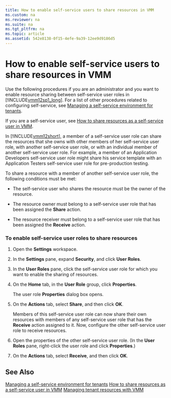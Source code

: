 ```yaml
---
title: How to enable self-service users to share resources in VMM
ms.custom: na
ms.reviewer: na
ms.suite: na
ms.tgt_pltfrm: na
ms.topic: article
ms.assetid: 542e8138-0f15-4efe-9a39-12ee9d9186d5
---
```

# How to enable self-service users to share resources in VMM
Use the following procedures if you are an administrator and you want to enable resource sharing between self\-service user roles in [!INCLUDE[vmm12sp1_long](../Token/vmm12sp1_long_md.md)]. For a list of other procedures related to configuring self\-service, see [Managing a self-service environment for tenants](../Topic/Managing-a-self-service-environment-for-tenants.md).

If you are a self\-service user, see [How to share resources as a self-service user in VMM](../Topic/How-to-share-resources-as-a-self-service-user-in-VMM.md).

In [!INCLUDE[vmm12short](../Token/vmm12short_md.md)], a member of a self\-service user role can share the resources that she owns with other members of her self\-service user role, with another self\-service user role, or with an individual member of another self\-service user role. For example, a member of an Application Developers self\-service user role might share his service template with an Application Testers self\-service user role for pre\-production testing.

To share a resource with a member of another self\-service user role, the following conditions must be met:

-   The self\-service user who shares the resource must be the owner of the resource.

-   The resource owner must belong to a self\-service user role that has been assigned the **Share** action.

-   The resource receiver must belong to a self\-service user role that has been assigned the **Receive** action.

### To enable self\-service user roles to share resources

1.  Open the **Settings** workspace.

2.  In the **Settings** pane, expand **Security**, and click **User Roles**.

3.  In the **User Roles** pane, click the self\-service user role for which you want to enable the sharing of resources.

4.  On the **Home** tab, in the **User Role** group, click **Properties**.

    The user role **Properties** dialog box opens.

5.  On the **Actions** tab, select **Share**, and then click **OK**.

    Members of this self\-service user role can now share their own resources with members of any self\-service user role that has the **Receive** action assigned to it. Now, configure the other self\-service user role to receive resources.

6.  Open the properties of the other self\-service user role. \(In the **User Roles** pane, right\-click the user role and click **Properties**.\)

7.  On the **Actions** tab, select **Receive**, and then click **OK**.

## See Also
[Managing a self-service environment for tenants](../Topic/Managing-a-self-service-environment-for-tenants.md)
[How to share resources as a self-service user in VMM](../Topic/How-to-share-resources-as-a-self-service-user-in-VMM.md)
[Managing tenant resources with VMM](../Topic/Managing-tenant-resources-with-VMM.md)

